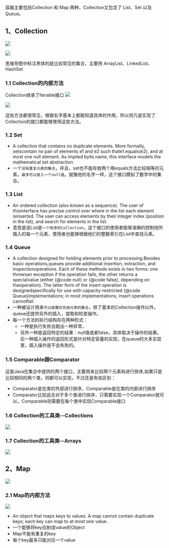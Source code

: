 
容器主要包括Collection 和 Map 两种，Collection又包含了 List、Set 以及Queue。

## 1、Collection

![](https://image-for.oss-cn-guangzhou.aliyuncs.com/for-obsidian/Java_Study/2_%E5%AD%A6%E4%B9%A0%E7%AC%94%E8%AE%B0/1_Java%E8%AF%AD%E8%A8%80%E6%A0%B8%E5%BF%83/1_Java%E5%9F%BA%E7%A1%80/1_Java%E5%A4%8D%E4%B9%A0%E7%AC%94%E8%AE%B0/image-20240218223324910.png)

![](https://image-for.oss-cn-guangzhou.aliyuncs.com/for-obsidian/Java_Study/2_%E5%AD%A6%E4%B9%A0%E7%AC%94%E8%AE%B0/1_Java%E8%AF%AD%E8%A8%80%E6%A0%B8%E5%BF%83/1_Java%E5%9F%BA%E7%A1%80/1_Java%E5%A4%8D%E4%B9%A0%E7%AC%94%E8%AE%B0/image-20240227010918718.png)


思维导图中标注黑体的是比较常见的集合，主要用 ArrayList、LinkedList、HashSet

### 1.1 Collection的内部方法

Collection继承了Iterable接口
![](https://image-for.oss-cn-guangzhou.aliyuncs.com/for-obsidian/Java_Study/2_%E5%AD%A6%E4%B9%A0%E7%AC%94%E8%AE%B0/1_Java%E8%AF%AD%E8%A8%80%E6%A0%B8%E5%BF%83/1_Java%E5%9F%BA%E7%A1%80/1_Java%E5%A4%8D%E4%B9%A0%E7%AC%94%E8%AE%B0/image-20240218223436228.png)

![](https://image-for.oss-cn-guangzhou.aliyuncs.com/for-obsidian/Java_Study/2_%E5%AD%A6%E4%B9%A0%E7%AC%94%E8%AE%B0/1_Java%E8%AF%AD%E8%A8%80%E6%A0%B8%E5%BF%83/1_Java%E5%9F%BA%E7%A1%80/1_Java%E5%A4%8D%E4%B9%A0%E7%AC%94%E8%AE%B0/image-20240218223439440.png)

这些方法都很常见，根据名字基本上都能知道具体的作用，所以但凡是实现了Collection的接口都能够使用这些方法。

### 1.2 Set

- A collection that contains no duplicate elements. More formally, setscontain no pair of elements e1 and e2 such thate1.equals(e2), and at most one null element. As implied byits name, this interface models the mathematical set abstraction.
- 一个`没有重复元素的集合`，并且，set也不能存放两个用equals方法比较相等的元素，`最多可以放入一个null值`。就像他的名字一样，这个接口模拟了数学中的集合。

### 1.3 List

- An ordered collection (also known as a sequence). The user of thisinterface has precise control over where in the list each element isinserted. The user can access elements by their integer index (position in the list), and search for elements in the list.
- 意思是说List是`一个有序的Collection`，这个接口的使用者能够准确的控制他所插入的每一个元素，使用者也能够根据他们的整数索引在List中查找元素。

### 1.4 Queue

- A collection designed for holding elements prior to processing.Besides basic operations,queues provide additional insertion, extraction, and inspectionoperations. Each of these methods exists in two forms: one throwsan exception if the operation fails, the other returns a specialvalue (either {@code null} or {@code false}, depending on theoperation). The latter form of the insert operation is designedspecifically for use with capacity-restricted {@code Queue}implementations; in most implementations, insert operations cannotfail.
- 一种被设计用来`可以放置优先级元素的集合`，除了基本的Collection操作以外，queue还提供另外的插入，提取和检查操作。
- 每一个方法的执行结构存在两种形式：
	- 一种是执行失败会跑出一种异常，
	- 另外一种是返回特定的结果：null值或者false，具体取决于操作的结果。后一种插入操作的返回形式是针对特定容量的实现，在queue的大多实现里，插入操作是不会失败的。

### 1.5 Comparable跟Comparator

这是Java在集合中提供的两个接口，主要用来比较两个元素和进行排序,如果只是比较相同的两个类，则都可以实现，不过还是有些区别：

- Comparator是在类的外部进行排序，Comparable是在类的内部进行排序
- Comparator比较适合对于多个类进行排序，只需要实现一个Comparator就可以，Comparable则需要在每个类中实现Comparable接口


### 1.6 Collection的工具类--Collections

![](https://image-for.oss-cn-guangzhou.aliyuncs.com/for-obsidian/Java_Study/2_%E5%AD%A6%E4%B9%A0%E7%AC%94%E8%AE%B0/1_Java%E8%AF%AD%E8%A8%80%E6%A0%B8%E5%BF%83/1_Java%E5%9F%BA%E7%A1%80/1_Java%E5%A4%8D%E4%B9%A0%E7%AC%94%E8%AE%B0/image-20240218223813412.png)

### 1.7 Collection的工具类--Arrays

![](https://image-for.oss-cn-guangzhou.aliyuncs.com/for-obsidian/Java_Study/2_%E5%AD%A6%E4%B9%A0%E7%AC%94%E8%AE%B0/1_Java%E8%AF%AD%E8%A8%80%E6%A0%B8%E5%BF%83/1_Java%E5%9F%BA%E7%A1%80/1_Java%E5%A4%8D%E4%B9%A0%E7%AC%94%E8%AE%B0/image-20240218223835622.png)


## 2、Map

![](https://image-for.oss-cn-guangzhou.aliyuncs.com/for-obsidian/Java_Study/2_%E5%AD%A6%E4%B9%A0%E7%AC%94%E8%AE%B0/1_Java%E8%AF%AD%E8%A8%80%E6%A0%B8%E5%BF%83/1_Java%E5%9F%BA%E7%A1%80/1_Java%E5%A4%8D%E4%B9%A0%E7%AC%94%E8%AE%B0/image-20240218223850852.png)

### 2.1 Map的内部方法

![](https://image-for.oss-cn-guangzhou.aliyuncs.com/for-obsidian/Java_Study/2_%E5%AD%A6%E4%B9%A0%E7%AC%94%E8%AE%B0/1_Java%E8%AF%AD%E8%A8%80%E6%A0%B8%E5%BF%83/1_Java%E5%9F%BA%E7%A1%80/1_Java%E5%A4%8D%E4%B9%A0%E7%AC%94%E8%AE%B0/image-20240218223916810.png)


- An object that maps keys to values. A map cannot contain duplicate keys; each key can map to at most one value.
- 一个能够将key应射成value的Object
- Map不能有重复的key
- 每个key最多只能对应一个value
